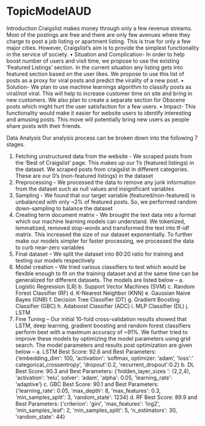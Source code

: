 # TopicModelAUD

Introduction
Craigslist makes money through only a few revenue streams. Most of the postings are free and there are only few avenues where they charge to post a job listing or apartment listing. This is true for only a few major cities. However, Craigslist’s aim is to provide the simplest functionality in the service of society.
•	Situation and Complication- In order to help boost number of users and visit time, we propose to use the existing ‘Featured Listings’ section. In the current situation any listing gets into featured section based on the user likes. We propose to use this list of posts as a proxy for viral posts and predict the virality of a new post.
•	Solution- We plan to use machine learnings algorithm to classify posts as viral/not viral. This will help to increase customer time on site and bring in new customers. We also plan to create a separate section for Obscene posts which might hurt the user satisfaction for a few users.
•	Impact- This functionality would make it easier for website users to identify interesting and amusing posts. This move will potentially bring new users as people share posts with their friends. 


Data Analysis
Our analysis process can be broken down into the following 7 stages.
1.	Fetching unstructured data from the website - We scraped posts from the ‘Best of Craigslist’ page. This makes up our 1’s (featured listings) in the dataset. We scraped posts from craigslist in different categories. These are our 0’s (non-featured listings) in the dataset
2.	Preprocessing - We processed the data to remove any junk information from the dataset such as null values and insignificant variables
3.	Sampling - We found that our target variable (featured/non-featured) is unbalanced with only ~2% of featured posts. So, we performed random down-sampling to balance the dataset
4.	Creating term document matrix - We brought the text data into a format which our machine learning models can understand. We tokenized, lemmatized, removed stop-words and transformed the text into tf-idf matrix. This increased the size of our dataset exponentially. To further make our models simpler for faster processing, we processed the data to curb near-zero variables 
5.	Final dataset – We split the dataset into 80:20 ratio for training and testing our models respectively
6.	Model creation – We tried various classifiers to test which would be flexible enough to fit on the training dataset and at the same time can be generalized for different datasets. The models are listed below – 
a.	Logistic Regression (LR)
b.	Support Vector Machines (SVM)
c.	Random Forest Classifier (RF) 
d.	K-Nearest Neighbor (KNN)
e.	Gaussian Naive Bayes (GNB)
f.	Decision Tree Classifier (DT)
g.	Gradient Boosting Classifier (GBC)
h.	Adaboost Classifier (ADC)
i.	MLP Classifier (DL)
j.	LSTM
7.	Fine Tuning – Our initial 10-fold cross-validation results showed that LSTM, deep learning, gradient boosting and random forest classifiers perform best with a maximum accuracy of ~91%. We further tried to improve these models by optimizing the model parameters using grid search. The model parameters and results post optimization are given below – 
a.	LSTM Best Score: 92.6 and Best Parameters: {‘embedding_dim': 100, 'activation': ‘softmax, optimizer: ‘adam’, 'loss':’ categorical_crossentropy’, 'dropout':0.2, 'recurrent_dropout':0.2}
b.	DL Best Score: 90.3 and Best Parameters: {‘hidden_layer_sizes ': (2,2,4), 'activation': ‘relu’, solver': ‘adam’, 'alpha': 0.05, 'learning_rate': ‘adaptive’}
c.	GBC Best Score: 90.1 and Best Parameters: {'learning_rate': 0.05, 'max_depth': 8, 'max_features': 0.3, 'min_samples_split': 3, 'random_state': 1234}
d.	RF Best Score: 89.9 and Best Parameters: {'criterion': 'gini', 'max_features': 'log2', 'min_samples_leaf': 2, 'min_samples_split': 5, 'n_estimators': 30, 'random_state': 44}
